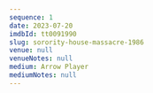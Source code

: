 ```yaml
---
sequence: 1
date: 2023-07-20
imdbId: tt0091990
slug: sorority-house-massacre-1986
venue: null
venueNotes: null
medium: Arrow Player
mediumNotes: null
---
```


